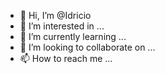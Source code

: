 - 👋 Hi, I’m @Idricio
- 👀 I’m interested in ...
- 🌱 I’m currently learning ...
- 💞️ I’m looking to collaborate on ...
- 📫 How to reach me ...

<!---
Idricio/Idricio is a ✨ special ✨ repository because its `README.md` (this file) appears on your GitHub profile.
You can click the Preview link to take a look at your changes.
--->
